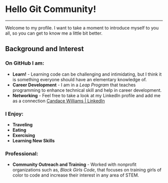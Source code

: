 

# Hello Git Community! 
---

Welcome to my profile. I want to take a moment to introduce myself to you all, so you can get to know me a little bit better. 

##  Background and Interest 


### On GitHub I am: 
- **Learn!** - Learning code can be challenging and intimidating, but I think it is something everyone should have an elementary knowledge of. 
- **Career Development** - I am in a *Leap Program* that teaches programming to enhance technical skill and help in career development. 
- **Networking** - Feel free to take a look at my LinkedIn profile and add me as a connection [Candace Williams | LinkedIn](https://www.linkedin.com/in/candace-williams-mie/)



### I Enjoy: 
- **Traveling** 
- **Eating**
- **Exercising**
- **Learning New Skills**


### Professional: 
- **Community Outreach and Training** - Worked with nonprofit organizations such as, *Black Girls Code*, that focuses on training girls of color to code and increase their interest in any area of STEM.
<!--
**cawilli/cawilli** is a ✨ _special_ ✨ repository because its `README.md` (this file) appears on your GitHub profile.

Here are some ideas to get you started:

- 🔭 I’m currently working on ...
- 🌱 I’m currently learning ...
- 👯 I’m looking to collaborate on ...
- 🤔 I’m looking for help with ...
- 💬 Ask me about ...
- 📫 How to reach me: ...
- 😄 Pronouns: ...
- ⚡ Fun fact: ...
-->
